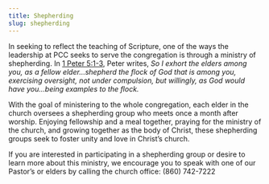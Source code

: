 ```yaml
---
title: Shepherding
slug: shepherding
---
```


In seeking to reflect the teaching of Scripture, one of the ways the leadership at PCC seeks to serve the congregation is through a ministry of shepherding. In [1 Peter 5:1-3](https://www.esv.org/verses/1+Peter+5:1-3/), Peter writes,
_So I exhort the elders among you, as a fellow elder…shepherd the flock of God that is among you, exercising oversight, not under compulsion, but willingly, as God would have you…being examples to the flock._

With the goal of ministering to the whole congregation, each elder in the church oversees a shepherding group who meets once a month after worship. Enjoying fellowship and a meal together, praying for the ministry of the church, and growing together as the body of Christ, these shepherding groups seek to foster unity and love in Christ’s church.

If you are interested in participating in a shepherding group or desire to learn more about this ministry, we encourage you to speak with one of our Pastor’s or elders by calling the church office: (860) 742-7222
